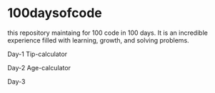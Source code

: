 # 100daysofcode
this repository maintaing for 100 code in 100 days. It is an incredible experience filled with learning, growth, and solving problems.

Day-1
	Tip-calculator
	
Day-2
	Age-calculator
	
Day-3
